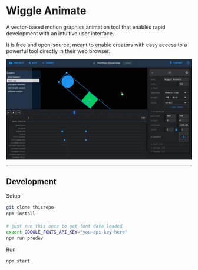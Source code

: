 # Wiggle Animate
A vector-based motion graphics animation tool that enables rapid development with an intuitive user interface.

It is free and open-source, meant to enable creators with easy access to a powerful tool directly in their web browser.

![A screenshot of the web application](./docs/wiggle-cover.png)

---

## Development

Setup

```sh
git clone thisrepo
npm install

# just run this once to get font data loaded
export GOOGLE_FONTS_API_KEY="you-api-key-here"
npm run predev
```

Run

```sh
npm start
```
